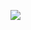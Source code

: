  ![](https://komarev.com/ghpvc/?username=20waystokillsomeone&color=1c7293&label=freakshow&style=plastic&abbreviated=true)
